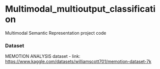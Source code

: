 # Multimodal_multioutput_classification
Multimodal Semantic Representation project code

### Dataset
MEMOTION ANALYSIS dataset - link: https://www.kaggle.com/datasets/williamscott701/memotion-dataset-7k
